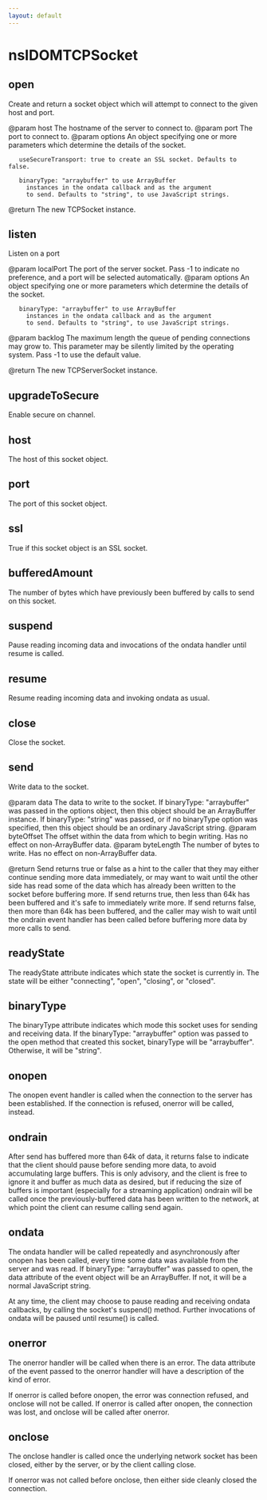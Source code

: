 ```yaml
---
layout: default
---
```


# nsIDOMTCPSocket #

## open ##

Create and return a socket object which will attempt to connect to
the given host and port.

@param host The hostname of the server to connect to.
@param port The port to connect to.
@param options An object specifying one or more parameters which
               determine the details of the socket.

       useSecureTransport: true to create an SSL socket. Defaults to false.

       binaryType: "arraybuffer" to use ArrayBuffer
         instances in the ondata callback and as the argument
         to send. Defaults to "string", to use JavaScript strings.

@return The new TCPSocket instance.


## listen ##

Listen on a port

@param localPort The port of the server socket. Pass -1 to indicate no preference,
                 and a port will be selected automatically.
@param options An object specifying one or more parameters which
               determine the details of the socket.

       binaryType: "arraybuffer" to use ArrayBuffer
         instances in the ondata callback and as the argument
         to send. Defaults to "string", to use JavaScript strings.
@param backlog The maximum length the queue of pending connections may grow to.
               This parameter may be silently limited by the operating system.
               Pass -1 to use the default value.

@return The new TCPServerSocket instance.


## upgradeToSecure ##

Enable secure on channel.


## host ##

The host of this socket object.


## port ##

The port of this socket object.


## ssl ##

True if this socket object is an SSL socket.


## bufferedAmount ##

The number of bytes which have previously been buffered by calls to
send on this socket.


## suspend ##

Pause reading incoming data and invocations of the ondata handler until
resume is called.


## resume ##

Resume reading incoming data and invoking ondata as usual.


## close ##

Close the socket.


## send ##

Write data to the socket.

@param data The data to write to the socket. If
            binaryType: "arraybuffer" was passed in the options
            object, then this object should be an ArrayBuffer instance.
            If binaryType: "string" was passed, or if no binaryType
            option was specified, then this object should be an
            ordinary JavaScript string.
@param byteOffset The offset within the data from which to begin writing.
                  Has no effect on non-ArrayBuffer data.
@param byteLength The number of bytes to write. Has no effect on
                  non-ArrayBuffer data.

@return Send returns true or false as a hint to the caller that
        they may either continue sending more data immediately, or
        may want to wait until the other side has read some of the
        data which has already been written to the socket before
        buffering more. If send returns true, then less than 64k
        has been buffered and it's safe to immediately write more.
        If send returns false, then more than 64k has been buffered,
        and the caller may wish to wait until the ondrain event
        handler has been called before buffering more data by more
        calls to send.


## readyState ##

The readyState attribute indicates which state the socket is currently
in. The state will be either "connecting", "open", "closing", or "closed".


## binaryType ##

The binaryType attribute indicates which mode this socket uses for
sending and receiving data. If the binaryType: "arraybuffer" option
was passed to the open method that created this socket, binaryType
will be "arraybuffer". Otherwise, it will be "string".


## onopen ##

The onopen event handler is called when the connection to the server
has been established. If the connection is refused, onerror will be
called, instead.


## ondrain ##

After send has buffered more than 64k of data, it returns false to
indicate that the client should pause before sending more data, to
avoid accumulating large buffers. This is only advisory, and the client
is free to ignore it and buffer as much data as desired, but if reducing
the size of buffers is important (especially for a streaming application)
ondrain will be called once the previously-buffered data has been written
to the network, at which point the client can resume calling send again.


## ondata ##

The ondata handler will be called repeatedly and asynchronously after
onopen has been called, every time some data was available from the server
and was read. If binaryType: "arraybuffer" was passed to open, the data
attribute of the event object will be an ArrayBuffer. If not, it will be a
normal JavaScript string.

At any time, the client may choose to pause reading and receiving ondata
callbacks, by calling the socket's suspend() method. Further invocations
of ondata will be paused until resume() is called.


## onerror ##

The onerror handler will be called when there is an error. The data
attribute of the event passed to the onerror handler will have a
description of the kind of error.

If onerror is called before onopen, the error was connection refused,
and onclose will not be called. If onerror is called after onopen,
the connection was lost, and onclose will be called after onerror.


## onclose ##

The onclose handler is called once the underlying network socket
has been closed, either by the server, or by the client calling
close.

If onerror was not called before onclose, then either side cleanly
closed the connection.

